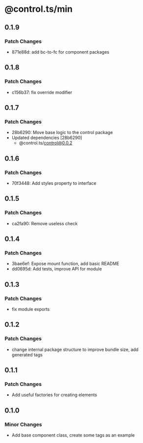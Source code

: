 # @control.ts/min

## 0.1.9

### Patch Changes

- 871e88d: add bc-to-fc for component packages

## 0.1.8

### Patch Changes

- c156b37: fix override modifier

## 0.1.7

### Patch Changes

- 28b6290: Move base logic to the control package
- Updated dependencies [28b6290]
  - @control.ts/control@0.0.2

## 0.1.6

### Patch Changes

- 70f3448: Add styles property to interface

## 0.1.5

### Patch Changes

- ca2fa90: Remove useless check

## 0.1.4

### Patch Changes

- 3bae6ef: Expose mount function, add basic README
- dd0695d: Add tests, improve API for module

## 0.1.3

### Patch Changes

- fix module exports

## 0.1.2

### Patch Changes

- change internal package structure to improve bundle size, add generated tags

## 0.1.1

### Patch Changes

- Add useful factories for creating elements

## 0.1.0

### Minor Changes

- Add base component class, create some tags as an example
